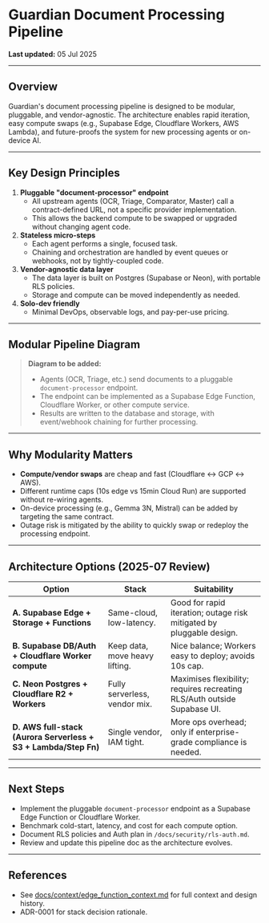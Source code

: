 # Guardian Document Processing Pipeline

**Last updated:** 05 Jul 2025

---

## Overview

Guardian's document processing pipeline is designed to be modular, pluggable, and vendor-agnostic. The architecture enables rapid iteration, easy compute swaps (e.g., Supabase Edge, Cloudflare Workers, AWS Lambda), and future-proofs the system for new processing agents or on-device AI.

---

## Key Design Principles

1. **Pluggable "document-processor" endpoint**
   - All upstream agents (OCR, Triage, Comparator, Master) call a contract-defined URL, not a specific provider implementation.
   - This allows the backend compute to be swapped or upgraded without changing agent code.
2. **Stateless micro-steps**
   - Each agent performs a single, focused task.
   - Chaining and orchestration are handled by event queues or webhooks, not by tightly-coupled code.
3. **Vendor-agnostic data layer**
   - The data layer is built on Postgres (Supabase or Neon), with portable RLS policies.
   - Storage and compute can be moved independently as needed.
4. **Solo-dev friendly**
   - Minimal DevOps, observable logs, and pay-per-use pricing.

---

## Modular Pipeline Diagram

> **Diagram to be added:**
> - Agents (OCR, Triage, etc.) send documents to a pluggable `document-processor` endpoint.
> - The endpoint can be implemented as a Supabase Edge Function, Cloudflare Worker, or other compute service.
> - Results are written to the database and storage, with event/webhook chaining for further processing.

---

## Why Modularity Matters

- **Compute/vendor swaps** are cheap and fast (Cloudflare ↔ GCP ↔ AWS).
- Different runtime caps (10s edge vs 15min Cloud Run) are supported without re-wiring agents.
- On-device processing (e.g., Gemma 3N, Mistral) can be added by targeting the same contract.
- Outage risk is mitigated by the ability to quickly swap or redeploy the processing endpoint.

---

## Architecture Options (2025-07 Review)

| Option | Stack | Suitability |
|--------|-------|-------------|
| **A. Supabase Edge + Storage + Functions** | Same-cloud, low-latency. | Good for rapid iteration; outage risk mitigated by pluggable design. |
| **B. Supabase DB/Auth + Cloudflare Worker compute** | Keep data, move heavy lifting. | Nice balance; Workers easy to deploy; avoids 10s cap. |
| **C. Neon Postgres + Cloudflare R2 + Workers** | Fully serverless, vendor mix. | Maximises flexibility; requires recreating RLS/Auth outside Supabase UI. |
| **D. AWS full-stack (Aurora Serverless + S3 + Lambda/Step Fn)** | Single vendor, IAM tight. | More ops overhead; only if enterprise-grade compliance is needed. |

---

## Next Steps

- Implement the pluggable `document-processor` endpoint as a Supabase Edge Function or Cloudflare Worker.
- Benchmark cold-start, latency, and cost for each compute option.
- Document RLS policies and Auth plan in `/docs/security/rls-auth.md`.
- Review and update this pipeline doc as the architecture evolves.

---

## References
- See [docs/context/edge_function_context.md](../context/edge_function_context.md) for full context and design history.
- ADR-0001 for stack decision rationale. 
